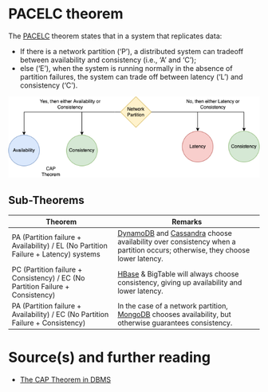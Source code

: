 # PACELC theorem
The [PACELC](https://www.geeksforgeeks.org/the-cap-theorem-in-dbms/) theorem states that in a system that replicates data:
- If there is a network partition (‘P’), a distributed system can tradeoff between availability and consistency (i.e., ‘A’ and ‘C’);
- else (‘E’), when the system is running normally in the absence of partition failures, the system can trade off between latency (‘L’) and consistency (‘C’).

![img.png](../assets/PACELC_Diagram.drawio.png)

## Sub-Theorems
| Theorem                                                                             | Remarks                                                                                                                                                                                                                                    |
|-------------------------------------------------------------------------------------|--------------------------------------------------------------------------------------------------------------------------------------------------------------------------------------------------------------------------------------------|
| PA (Partition failure + Availability) / EL (No Partition Failure + Latency) systems | [DynamoDB](../../../../2_AWSComponents/6_DatabaseServices/AmazonDynamoDB/Readme.md) and [Cassandra](../../NoSQL-Databases/ApacheCasandra.md) choose availability over consistency when a partition occurs; otherwise, they choose lower latency. |
| PC (Partition failure + Consistency) / EC (No Partition Failure + Consistency)      | [HBase](../../NoSQL-Databases/ApacheHBase.md) & BigTable will always choose consistency, giving up availability and lower latency.                                                                                                            |
| PA (Partition failure + Availability) / EC (No Partition Failure + Consistency)     | In the case of a network partition, [MongoDB](../../NoSQL-Databases/MongoDB) chooses availability, but otherwise guarantees consistency.                                                                                                      |

# Source(s) and further reading
- [The CAP Theorem in DBMS](https://www.geeksforgeeks.org/the-cap-theorem-in-dbms/)
